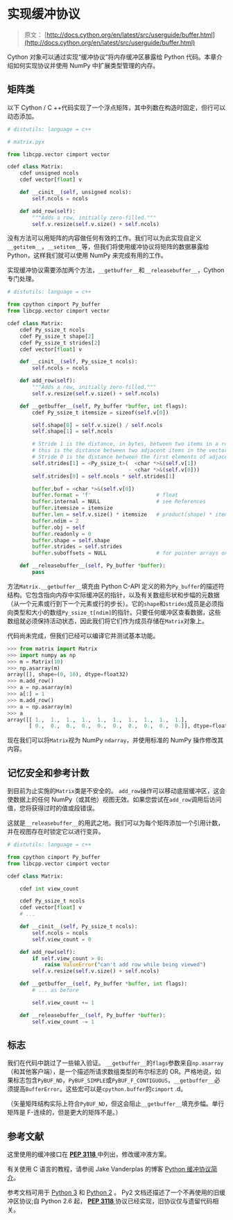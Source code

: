 # 实现缓冲协议

> 原文： [http://docs.cython.org/en/latest/src/userguide/buffer.html](http://docs.cython.org/en/latest/src/userguide/buffer.html)

Cython 对象可以通过实现“缓冲协议”将内存缓冲区暴露给 Python 代码。本章介绍如何实现协议并使用 NumPy 中扩展类型管理的内存。

## 矩阵类

以下 Cython / C ++代码实现了一个浮点矩阵，其中列数在构造时固定，但行可以动态添加。

```py
# distutils: language = c++

# matrix.pyx

from libcpp.vector cimport vector

cdef class Matrix:
    cdef unsigned ncols
    cdef vector[float] v

    def __cinit__(self, unsigned ncols):
        self.ncols = ncols

    def add_row(self):
        """Adds a row, initially zero-filled."""
        self.v.resize(self.v.size() + self.ncols)

```

没有方法可以用矩阵的内容做任何有效的工作。我们可以为此实现自定义`__getitem__`，`__setitem__`等，但我们将使用缓冲协议将矩阵的数据暴露给 Python，这样我们就可以使用 NumPy 来完成有用的工作。

实现缓冲协议需要添加两个方法，`__getbuffer__`和`__releasebuffer__`，Cython 专门处理。

```py
# distutils: language = c++

from cpython cimport Py_buffer
from libcpp.vector cimport vector

cdef class Matrix:
    cdef Py_ssize_t ncols
    cdef Py_ssize_t shape[2]
    cdef Py_ssize_t strides[2]
    cdef vector[float] v

    def __cinit__(self, Py_ssize_t ncols):
        self.ncols = ncols

    def add_row(self):
        """Adds a row, initially zero-filled."""
        self.v.resize(self.v.size() + self.ncols)

    def __getbuffer__(self, Py_buffer *buffer, int flags):
        cdef Py_ssize_t itemsize = sizeof(self.v[0])

        self.shape[0] = self.v.size() / self.ncols
        self.shape[1] = self.ncols

        # Stride 1 is the distance, in bytes, between two items in a row;
        # this is the distance between two adjacent items in the vector.
        # Stride 0 is the distance between the first elements of adjacent rows.
        self.strides[1] = <Py_ssize_t>(  <char *>&(self.v[1])
                                       - <char *>&(self.v[0]))
        self.strides[0] = self.ncols * self.strides[1]

        buffer.buf = <char *>&(self.v[0])
        buffer.format = 'f'                     # float
        buffer.internal = NULL                  # see References
        buffer.itemsize = itemsize
        buffer.len = self.v.size() * itemsize   # product(shape) * itemsize
        buffer.ndim = 2
        buffer.obj = self
        buffer.readonly = 0
        buffer.shape = self.shape
        buffer.strides = self.strides
        buffer.suboffsets = NULL                # for pointer arrays only

    def __releasebuffer__(self, Py_buffer *buffer):
        pass

```

方法`Matrix.__getbuffer__`填充由 Python C-API 定义的称为`Py_buffer`的描述符结构。它包含指向内存中实际缓冲区的指针，以及有关数组形状和步幅的元数据（从一个元素或行到下一个元素或行的步长）。它的`shape`和`strides`成员是必须指向类型和大小的数组`Py_ssize_t[ndim]`的指针。只要任何缓冲区查看数据，这些数组就必须保持活动状态，因此我们将它们作为成员存储在`Matrix`对象上。

代码尚未完成，但我们已经可以编译它并测试基本功能。

```py
>>> from matrix import Matrix
>>> import numpy as np
>>> m = Matrix(10)
>>> np.asarray(m)
array([], shape=(0, 10), dtype=float32)
>>> m.add_row()
>>> a = np.asarray(m)
>>> a[:] = 1
>>> m.add_row()
>>> a = np.asarray(m)
>>> a
array([[ 1.,  1.,  1.,  1.,  1.,  1.,  1.,  1.,  1.,  1.],
       [ 0.,  0.,  0.,  0.,  0.,  0.,  0.,  0.,  0.,  0.]], dtype=float32)

```

现在我们可以将`Matrix`视为 NumPy `ndarray`，并使用标准的 NumPy 操作修改其内容。

## 记忆安全和参考计数

到目前为止实施的`Matrix`类是不安全的。 `add_row`操作可以移动底层缓冲区，这会使数据上的任何 NumPy（或其他）视图无效。如果您尝试在`add_row`调用后访问值，您将获得过时的值或段错误。

这就是`__releasebuffer__`的用武之地。我们可以为每个矩阵添加一个引用计数，并在视图存在时锁定它以进行变异。

```py
# distutils: language = c++

from cpython cimport Py_buffer
from libcpp.vector cimport vector

cdef class Matrix:

    cdef int view_count

    cdef Py_ssize_t ncols
    cdef vector[float] v
    # ...

    def __cinit__(self, Py_ssize_t ncols):
        self.ncols = ncols
        self.view_count = 0

    def add_row(self):
        if self.view_count > 0:
            raise ValueError("can't add row while being viewed")
        self.v.resize(self.v.size() + self.ncols)

    def __getbuffer__(self, Py_buffer *buffer, int flags):
        # ... as before

        self.view_count += 1

    def __releasebuffer__(self, Py_buffer *buffer):
        self.view_count -= 1

```

## 标志

我们在代码中跳过了一些输入验证。 `__getbuffer__`的`flags`参数来自`np.asarray`（和其他客户端），是一个描述所请求数组类型的布尔标志的 OR。严格地说，如果标志包含`PyBUF_ND`，`PyBUF_SIMPLE`或`PyBUF_F_CONTIGUOUS`，`__getbuffer__`必须提高`BufferError`。这些宏可以是`cpython.buffer`的`cimport` .d。

（矢量矩阵结构实际上符合`PyBUF_ND`，但这会阻止`__getbuffer__`填充步幅。单行矩阵是 F-连续的，但是更大的矩阵不是。）

## 参考文献

这里使用的缓冲接口在  [**PEP 3118** ](https://www.python.org/dev/peps/pep-3118)中列出，修改缓冲液方案。

有关使用 C 语言的教程，请参阅 Jake Vanderplas 的博客 [Python 缓冲协议简介](https://jakevdp.github.io/blog/2014/05/05/introduction-to-the-python-buffer-protocol/)。

参考文档可用于 [Python 3](https://docs.python.org/3/c-api/buffer.html) 和 [Python 2](https://docs.python.org/2.7/c-api/buffer.html) 。 Py2 文档还描述了一个不再使用的旧缓冲区协议;自 Python 2.6 起，  [**PEP 3118** ](https://www.python.org/dev/peps/pep-3118)协议已经实现，旧协议仅与遗留代码相关。